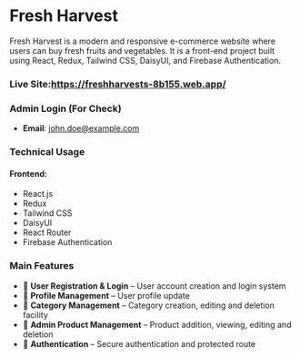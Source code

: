 
# Fresh Harvest

Fresh Harvest is a modern and responsive e-commerce website where users can buy fresh fruits and vegetables. It is a front-end project built using React, Redux, Tailwind CSS, DaisyUI, and Firebase Authentication.

### Live Site:https://freshharvests-8b155.web.app/

### **Admin Login (For Check)**
- **Email**: john.doe@example.com


### Technical Usage
#### **Frontend:**
- React.js
- Redux
- Tailwind CSS
- DaisyUI
- React Router
- Firebase Authentication

###  Main Features

- 🔹 **User Registration & Login** – User account creation and login system
- 🔹 **Profile Management** – User profile update
- 🔹 **Category Management** – Category creation, editing and deletion facility
- 🔹 **Admin Product Management** – Product addition, viewing, editing and deletion
- 🔹 **Authentication** – Secure authentication and protected route